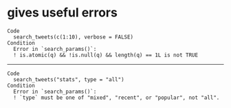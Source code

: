 # gives useful errors

    Code
      search_tweets(c(1:10), verbose = FALSE)
    Condition
      Error in `search_params()`:
      ! is.atomic(q) && !is.null(q) && length(q) == 1L is not TRUE

---

    Code
      search_tweets("stats", type = "all")
    Condition
      Error in `search_params()`:
      ! `type` must be one of "mixed", "recent", or "popular", not "all".

